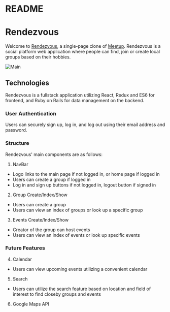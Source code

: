 # README

# Rendezvous

Welcome to [Rendezvous](http://rendezvous-meetup.herokuapp.com/), a single-page clone of [Meetup](https://www.meetup.com/). Rendezvous is a social platform web application where people can find, join or create local groups based on their hobbies.

![Main]()

## Technologies 
Rendezvous is a fullstack application utilizing React, Redux and ES6 for frontend, and Ruby on Rails for data management on the backend. 

### User Authentication
Users can securely sign up, log in, and log out using their email address and password. 

### Structure
Rendezvous' main components are as follows: 

1. NavBar
* Logo links to the main page if not logged in, or home page if logged in 
* Users can create a group if logged in
* Log in and sign up buttons if not logged in, logout button if signed in
2. Group Create/Index/Show
* Users can create a group
* Users can view an index of groups or look up a specific group
3. Events Create/Index/Show
* Creator of the group can host events 
* Users can view an index of events or look up specific events 

### Future Features
4. Calendar
* Users can view upcoming events utilizing a convenient calendar 
5. Search 
* Users can utilize the search feature based on location and field of interest to find closeby groups and events 
6. Google Maps API